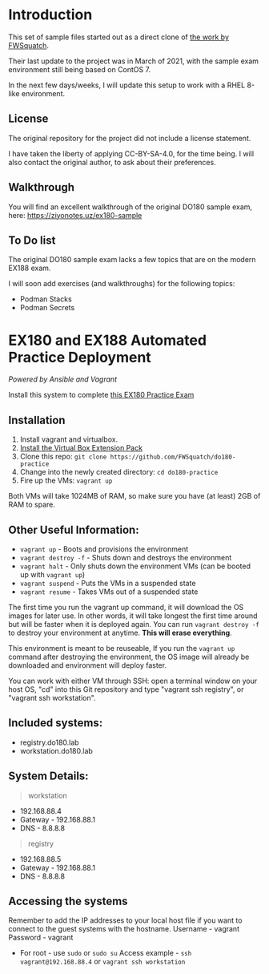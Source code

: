 # Introduction
This set of sample files started out as a direct clone of [the work by FWSquatch](https://github.com/FWSquatch/do180-practice). 

Their last update to the project was in March of 2021, with the sample exam environment still being based on ContOS 7. 

In the next few days/weeks, I will update this setup to work with a RHEL 8-like environment. 

## License

The original repository for the project did not include a license statement. 

I have taken the liberty of applying CC-BY-SA-4.0, for the time being. I will also contact the original author, to ask about their preferences.

## Walkthrough 

You will find an excellent walkthrough of the original DO180 sample exam, here: https://ziyonotes.uz/ex180-sample

## To Do list

The original DO180 sample exam lacks a few topics that are on the modern EX188 exam. 

I will soon add exercises (and walkthroughs) for the following topics:

* Podman Stacks
* Podman Secrets

# EX180 and EX188 Automated Practice Deployment
_Powered by Ansible and Vagrant_ 

Install this system to complete [this EX180 Practice Exam](https://docs.google.com/document/d/e/2PACX-1vS-91bm_QXLo4oRy94wB0FPxzNk-yAhCs9gE2ljU9xjTGGtHmCXdc7TVBalhr59bl49-qZDJuSP0bDL/pub)

## Installation
1. Install vagrant and virtualbox.
2. [Install the Virtual Box Extension Pack](https://www.virtualbox.org/wiki/Downloads)
3. Clone this repo: `git clone https://github.com/FWSquatch/do180-practice`
4. Change into the newly created directory: `cd do180-practice`
5. Fire up the VMs: `vagrant up`

Both VMs will take 1024MB of RAM, so make sure you have (at least) 2GB of RAM to spare.

## Other Useful Information:
- `vagrant up` - Boots and provisions the environment
- `vagrant destroy -f` - Shuts down and destroys the environment
- `vagrant halt` - Only shuts down the environment VMs (can be booted up with `vagrant up`)
- `vagrant suspend` - Puts the VMs in a suspended state
- `vagrant resume` - Takes VMs out of a suspended state

The first time you run the vagrant up command, it will download the OS images for later use. In other words, it will take longest the first time around but will be faster when it is deployed again. You can run `vagrant destroy -f` to destroy your environment at anytime. **This will erase everything**. 

This environment is meant to be reuseable, If you run the `vagrant up` command after destroying the environment, the OS image will already be downloaded and environment will deploy faster. 

You can work with either VM through SSH: open a terminal window on your host OS, "cd" into this Git repository and type "vagrant ssh registry", or "vagrant ssh workstation". 


## Included systems:
- registry.do180.lab
- workstation.do180.lab

## System Details:
> workstation
- 192.168.88.4
- Gateway - 192.168.88.1
- DNS - 8.8.8.8
> registry
- 192.168.88.5
- Gateway - 192.168.88.1
- DNS - 8.8.8.8

## Accessing the systems
Remember to add the IP addresses to your local host file if you want to connect to the guest systems with the hostname.
Username - vagrant
Password - vagrant
- For root - use `sudo` or `sudo su`
Access example - `ssh vagrant@192.168.88.4` or `vagrant ssh workstation`
